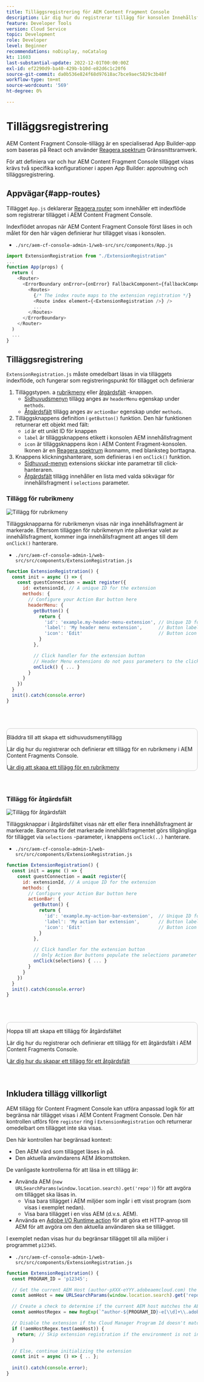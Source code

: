 ```yaml
---
title: Tilläggsregistrering för AEM Content Fragment Console
description: Lär dig hur du registrerar tillägg för konsolen Innehållsfragment.
feature: Developer Tools
version: Cloud Service
topic: Development
role: Developer
level: Beginner
recommendations: noDisplay, noCatalog
kt: 11603
last-substantial-update: 2022-12-01T00:00:00Z
exl-id: ef2290d9-ba40-429b-b10d-e82d6c1c20f6
source-git-commit: da0b536e824f68d97618ac7bce9aec5829c3b48f
workflow-type: tm+mt
source-wordcount: '569'
ht-degree: 0%

---
```


# Tilläggsregistrering

AEM Content Fragment Console-tillägg är en specialiserad App Builder-app som baseras på React och använder [Reagera spektrum](https://react-spectrum.adobe.com/react-spectrum/) Gränssnittsramverk.

För att definiera var och hur AEM Content Fragment Console tillägget visas krävs två specifika konfigurationer i appen App Builder: approutning och tilläggsregistrering.

## Appvägar{#app-routes}

Tillägget `App.js` deklarerar [Reagera router](https://reactrouter.com/en/main) som innehåller ett indexflöde som registrerar tillägget i AEM Content Fragment Console.

Indexflödet anropas när AEM Content Fragment Console först läses in och målet för den här vägen definierar hur tillägget visas i konsolen.

+ `./src/aem-cf-console-admin-1/web-src/src/components/App.js`

```javascript
import ExtensionRegistration from "./ExtensionRegistration"
...            
function App(props) {
  return (
    <Router>
      <ErrorBoundary onError={onError} FallbackComponent={fallbackComponent}>
        <Routes>
          {/* The index route maps to the extension registration */}
          <Route index element={<ExtensionRegistration />} />
          ...                                   
        </Routes>
      </ErrorBoundary>
    </Router>
  )
  ...
}
```

## Tilläggsregistrering

`ExtensionRegistration.js` måste omedelbart läsas in via tilläggets indexflöde, och fungerar som registreringspunkt för tillägget och definierar

1. Tilläggstypen. a [rubrikmeny](./header-menu.md) eller [åtgärdsfält](./action-bar.md) -knappen.
   + [Sidhuvudsmenyn](./header-menu.md#extension-registration) tillägg anges av `headerMenu` egenskap under `methods`.
   + [Åtgärdsfält](./action-bar.md#extension-registration) tillägg anges av `actionBar` egenskap under `methods`.
1. Tilläggsknappens definition i `getButton()` funktion. Den här funktionen returnerar ett objekt med fält:
   + `id` är ett unikt ID för knappen
   + `label` är tilläggsknappens etikett i konsolen AEM innehållsfragment
   + `icon` är tilläggsknappens ikon i AEM Content Fragment-konsolen. Ikonen är en [Reagera spektrum](https://spectrum.adobe.com/page/icons/) ikonnamn, med blanksteg borttagna.
1. Knappens klickningshanterare, som definieras i en `onClick()` funktion.
   + [Sidhuvud-menyn](./header-menu.md#extension-registration) extensions skickar inte parametrar till click-hanteraren.
   + [Åtgärdsfält](./action-bar.md#extension-registration) tillägg innehåller en lista med valda sökvägar för innehållsfragment i `selections` parameter.

### Tillägg för rubrikmeny

![Tillägg för rubrikmeny](./assets/extension-registration/header-menu.png)

Tilläggsknapparna för rubrikmenyn visas när inga innehållsfragment är markerade. Eftersom tilläggen för rubrikmenyn inte påverkar valet av innehållsfragment, kommer inga innehållsfragment att anges till dem `onClick()` hanterare.

+ `./src/aem-cf-console-admin-1/web-src/src/components/ExtensionRegistration.js`

```javascript
function ExtensionRegistration() {
  const init = async () => {
    const guestConnection = await register({
      id: extensionId, // A unique ID for the extension
      methods: {
        // Configure your Action Bar button here
        headerMenu: {
          getButton() {
            return {
              'id': 'example.my-header-menu-extension', // Unique ID for the button
              'label': 'My header menu extension',      // Button label 
              'icon': 'Edit'                            // Button icon from https://spectrum.adobe.com/page/icons/
            }
          },

          // Click handler for the extension button
          // Header Menu extensions do not pass parameters to the click handler
          onClick() { ... }
        }
      }
    })
  }
  init().catch(console.error)
}
```

<div class="column is-8-desktop is-full-mobile is-half-tablet" style="
    border: solid 1px #ccc;
    border-radius: 10px;
    margin: 4rem auto;
">
  <div class="is-flex is-padded-small is-padded-big-mobile">
    <div>
      <p class="has-text-weight-bold is-size-36 is-size-27-touch is-margin-bottom-big has-text-blackest">Bläddra till att skapa ett sidhuvudsmenytillägg</p>
      <p class="has-text-blackest">Lär dig hur du registrerar och definierar ett tillägg för en rubrikmeny i AEM Content Fragments Console.</p>
      <div class="has-align-start is-margin-top-big">
        <a href="./header-menu.md" target="_blank" class="spectrum-Button spectrum-Button--outline spectrum-Button--primary spectrum-Button--sizeM">
          <span class="spectrum-Button-label has-no-wrap has-text-weight-bold" title="Lär dig att skapa ett tillägg för en rubrikmeny">Lär dig att skapa ett tillägg för en rubrikmeny</span>
        </a>
      </div>
    </div>
  </div>
</div>

### Tillägg för åtgärdsfält

![Tillägg för åtgärdsfält](./assets/extension-registration/action-bar.png)

Tilläggsknappar i åtgärdsfältet visas när ett eller flera innehållsfragment är markerade. Banorna för det markerade innehållsfragmentet görs tillgängliga för tillägget via `selections` -parameter, i knappens `onClick(..)` hanterare.

+ `./src/aem-cf-console-admin-1/web-src/src/components/ExtensionRegistration.js`

```javascript
function ExtensionRegistration() {
  const init = async () => {
    const guestConnection = await register({
      id: extensionId, // A unique ID for the extension
      methods: {
        // Configure your Action Bar button here
        actionBar: {
          getButton() {
            return {
              'id': 'example.my-action-bar-extension',  // Unique ID for the button
              'label': 'My action bar extension',       // Button label 
              'icon': 'Edit'                            // Button icon from https://spectrum.adobe.com/page/icons/
            }
          },

          // Click handler for the extension button
          // Only Action Bar buttons populate the selections parameter
          onClick(selections) { ... }
        }
      }
    })
  }
  init().catch(console.error)
}
```

<div class="column is-8-desktop is-full-mobile is-half-tablet" style="
    border: solid 1px #ccc;
    border-radius: 10px;
    margin: 4rem auto;
">
  <div class="is-flex is-padded-small is-padded-big-mobile">
    <div>
      <p class="has-text-weight-bold is-size-36 is-size-27-touch is-margin-bottom-big has-text-blackest">Hoppa till att skapa ett tillägg för åtgärdsfältet</p>
      <p class="has-text-blackest">Lär dig hur du registrerar och definierar ett tillägg för ett åtgärdsfält i AEM Content Fragments Console.</p>
      <div class="has-align-start is-margin-top-big">
        <a href="./action-bar.md" target="_blank" class="spectrum-Button spectrum-Button--outline spectrum-Button--primary spectrum-Button--sizeM">
          <span class="spectrum-Button-label has-no-wrap has-text-weight-bold" title="Lär dig hur du skapar ett tillägg för ett åtgärdsfält">Lär dig hur du skapar ett tillägg för ett åtgärdsfält</span>
        </a>
      </div>
    </div>
  </div>
</div>

## Inkludera tillägg villkorligt

AEM tillägg för Content Fragment Console kan utföra anpassad logik för att begränsa när tillägget visas i AEM Content Fragment Console. Den här kontrollen utförs före `register` ring i `ExtensionRegistration` och returnerar omedelbart om tillägget inte ska visas.

Den här kontrollen har begränsad kontext:

+ Den AEM värd som tillägget läses in på.
+ Den aktuella användarens AEM åtkomsttoken.

De vanligaste kontrollerna för att läsa in ett tillägg är:

+ Använda AEM (`new URLSearchParams(window.location.search).get('repo')`) för att avgöra om tillägget ska läsas in.
   + Visa bara tillägget i AEM miljöer som ingår i ett visst program (som visas i exemplet nedan).
   + Visa bara tillägget i en viss AEM (d.v.s. AEM).
+ Använda en [Adobe I/O Runtime action](./runtime-action.md) för att göra ett HTTP-anrop till AEM för att avgöra om den aktuella användaren ska se tillägget.

I exemplet nedan visas hur du begränsar tillägget till alla miljöer i programmet `p12345`.

+ `./src/aem-cf-console-admin-1/web-src/src/components/ExtensionRegistration.js`

```javascript
function ExtensionRegistration() {
  const PROGRAM_ID = 'p12345';

  // Get the current AEM Host (author-pXXX-eYYY.adobeaemcloud.com) the extension is loading on
  const aemHost = new URLSearchParams(window.location.search).get('repo');

  // Create a check to determine if the current AEM host matches the AEM program that uses this extension 
  const aemHostRegex = new RegExp(`^author-${PROGRAM_ID}-e[\\d]+\\.adobeaemcloud\\.com$`)

  // Disable the extension if the Cloud Manager Program Id doesn't match the regex.
  if (!aemHostRegex.test(aemHost)) {
    return; // Skip extension registration if the environment is not in program p12345.
  }

  // Else, continue initializing the extension
  const init = async () => { .. };
  
  init().catch(console.error);
}
```
